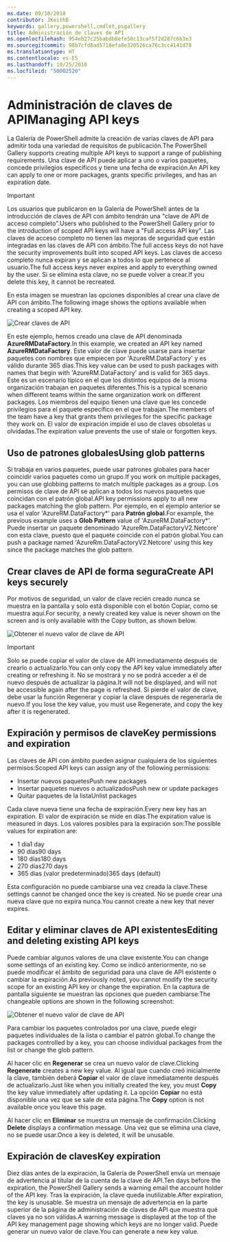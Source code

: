 ```yaml
---
ms.date: 09/10/2018
contributor: JKeithB
keywords: gallery,powershell,cmdlet,psgallery
title: Administración de claves de API
ms.openlocfilehash: 954eb27c25babdb8efe50c13caf5f2d287c6b3e3
ms.sourcegitcommit: 98b7cfd8ad5718efa8e320526ca76c3cc4141d78
ms.translationtype: HT
ms.contentlocale: es-ES
ms.lasthandoff: 10/25/2018
ms.locfileid: "50002520"
---
```

# <a name="managing-api-keys"></a><span data-ttu-id="39960-103">Administración de claves de API</span><span class="sxs-lookup"><span data-stu-id="39960-103">Managing API keys</span></span>

<span data-ttu-id="39960-104">La Galería de PowerShell admite la creación de varias claves de API para admitir toda una variedad de requisitos de publicación.</span><span class="sxs-lookup"><span data-stu-id="39960-104">The PowerShell Gallery supports creating multiple API keys to support a range of publishing requirements.</span></span> <span data-ttu-id="39960-105">Una clave de API puede aplicar a uno o varios paquetes, concede privilegios específicos y tiene una fecha de expiración.</span><span class="sxs-lookup"><span data-stu-id="39960-105">An API key can apply to one or more packages, grants specific privileges, and has an expiration date.</span></span>

> [!IMPORTANT]
> <span data-ttu-id="39960-106">Los usuarios que publicaron en la Galería de PowerShell antes de la introducción de claves de API con ámbito tendrán una "clave de API de acceso completo".</span><span class="sxs-lookup"><span data-stu-id="39960-106">Users who published to the PowerShell Gallery prior to the introduction of scoped API keys will have a "Full access API key".</span></span> <span data-ttu-id="39960-107">Las claves de acceso completo no tienen las mejoras de seguridad que están integradas en las claves de API con ámbito.</span><span class="sxs-lookup"><span data-stu-id="39960-107">The full access keys do not have the security improvements built into scoped API keys.</span></span> <span data-ttu-id="39960-108">Las claves de acceso completo nunca expiran y se aplican a todos lo que pertenece al usuario.</span><span class="sxs-lookup"><span data-stu-id="39960-108">The full access keys never expires and apply to everything owned by the user.</span></span> <span data-ttu-id="39960-109">Si se elimina esta clave, no se puede volver a crear.</span><span class="sxs-lookup"><span data-stu-id="39960-109">If you delete this key, it cannot be recreated.</span></span>

<span data-ttu-id="39960-110">En esta imagen se muestran las opciones disponibles al crear una clave de API con ámbito.</span><span class="sxs-lookup"><span data-stu-id="39960-110">The following image shows the options available when creating a scoped API key.</span></span>

![Crear claves de API](../../Images/PSGallery_KeyScoped.png)

<span data-ttu-id="39960-112">En este ejemplo, hemos creado una clave de API denominada **AzureRMDataFactory**.</span><span class="sxs-lookup"><span data-stu-id="39960-112">In this example, we created an API key named **AzureRMDataFactory**.</span></span> <span data-ttu-id="39960-113">Este valor de clave puede usarse para insertar paquetes con nombres que empiecen por 'AzureRM.DataFactory' y es válido durante 365 días.</span><span class="sxs-lookup"><span data-stu-id="39960-113">This key value can be used to push packages with names that begin with 'AzureRM.DataFactory' and is valid for 365 days.</span></span> <span data-ttu-id="39960-114">Este es un escenario típico en el que los distintos equipos de la misma organización trabajan en paquetes diferentes.</span><span class="sxs-lookup"><span data-stu-id="39960-114">This is a typical scenario when different teams within the same organization work on different packages.</span></span> <span data-ttu-id="39960-115">Los miembros del equipo tienen una clave que les concede privilegios para el paquete específico en el que trabajan.</span><span class="sxs-lookup"><span data-stu-id="39960-115">The members of the team have a key that grants them privileges for the specific package they work on.</span></span>
<span data-ttu-id="39960-116">El valor de expiración impide el uso de claves obsoletas u olvidadas.</span><span class="sxs-lookup"><span data-stu-id="39960-116">The expiration value prevents the use of stale or forgotten keys.</span></span>

## <a name="using-glob-patterns"></a><span data-ttu-id="39960-117">Uso de patrones globales</span><span class="sxs-lookup"><span data-stu-id="39960-117">Using glob patterns</span></span>

<span data-ttu-id="39960-118">Si trabaja en varios paquetes, puede usar patrones globales para hacer coincidir varios paquetes como un grupo.</span><span class="sxs-lookup"><span data-stu-id="39960-118">If you work on multiple packages, you can use globbing patterns to match multiple packages as a group.</span></span> <span data-ttu-id="39960-119">Los permisos de clave de API se aplican a todos los nuevos paquetes que coincidan con el patrón global.</span><span class="sxs-lookup"><span data-stu-id="39960-119">API key permissions apply to all new packages matching the glob pattern.</span></span> <span data-ttu-id="39960-120">Por ejemplo, en el ejemplo anterior se usa el valor 'AzureRM.DataFactory\*' para **Patrón global**.</span><span class="sxs-lookup"><span data-stu-id="39960-120">For example, the previous example uses a **Glob Pattern** value of 'AzureRM.DataFactory\*'.</span></span> <span data-ttu-id="39960-121">Puede insertar un paquete denominado 'AzureRm.DataFactoryV2.Netcore' con esta clave, puesto que el paquete coincide con el patrón global.</span><span class="sxs-lookup"><span data-stu-id="39960-121">You can push a package named 'AzureRm.DataFactoryV2.Netcore' using this key since the package matches the glob pattern.</span></span>

## <a name="create-api-keys-securely"></a><span data-ttu-id="39960-122">Crear claves de API de forma segura</span><span class="sxs-lookup"><span data-stu-id="39960-122">Create API keys securely</span></span>

<span data-ttu-id="39960-123">Por motivos de seguridad, un valor de clave recién creado nunca se muestra en la pantalla y solo está disponible con el botón Copiar, como se muestra aquí.</span><span class="sxs-lookup"><span data-stu-id="39960-123">For security, a newly created key value is never shown on the screen and is only available with the Copy button, as shown below.</span></span>

![Obtener el nuevo valor de clave de API](../../Images/PSGallery_CopyCreatedKey.png)

> [!IMPORTANT]
> <span data-ttu-id="39960-125">Solo se puede copiar el valor de clave de API inmediatamente después de crearlo o actualizarlo.</span><span class="sxs-lookup"><span data-stu-id="39960-125">You can only copy the API key value immediately after creating or refreshing it.</span></span> <span data-ttu-id="39960-126">No se mostrará y no se podrá acceder a él de nuevo después de actualizar la página.</span><span class="sxs-lookup"><span data-stu-id="39960-126">It will not be displayed, and will not be accessible again after the page is refreshed.</span></span> <span data-ttu-id="39960-127">Si pierde el valor de clave, debe usar la función Regenerar y copiar la clave después de regenerarla de nuevo.</span><span class="sxs-lookup"><span data-stu-id="39960-127">If you lose the key value, you must use Regenerate, and copy the key after it is regenerated.</span></span>

## <a name="key-permissions-and-expiration"></a><span data-ttu-id="39960-128">Expiración y permisos de clave</span><span class="sxs-lookup"><span data-stu-id="39960-128">Key permissions and expiration</span></span>

<span data-ttu-id="39960-129">Las claves de API con ámbito pueden asignar cualquiera de los siguientes permisos:</span><span class="sxs-lookup"><span data-stu-id="39960-129">Scoped API keys can assign any of the following permissions:</span></span>

- <span data-ttu-id="39960-130">Insertar nuevos paquetes</span><span class="sxs-lookup"><span data-stu-id="39960-130">Push new packages</span></span>
- <span data-ttu-id="39960-131">Insertar paquetes nuevos o actualizados</span><span class="sxs-lookup"><span data-stu-id="39960-131">Push new or update packages</span></span>
- <span data-ttu-id="39960-132">Quitar paquetes de la lista</span><span class="sxs-lookup"><span data-stu-id="39960-132">Unlist packages</span></span>

<span data-ttu-id="39960-133">Cada clave nueva tiene una fecha de expiración.</span><span class="sxs-lookup"><span data-stu-id="39960-133">Every new key has an expiration.</span></span> <span data-ttu-id="39960-134">El valor de expiración se mide en días.</span><span class="sxs-lookup"><span data-stu-id="39960-134">The expiration value is measured in days.</span></span> <span data-ttu-id="39960-135">Los valores posibles para la expiración son:</span><span class="sxs-lookup"><span data-stu-id="39960-135">The possible values for expiration are:</span></span>

- <span data-ttu-id="39960-136">1 día</span><span class="sxs-lookup"><span data-stu-id="39960-136">1 day</span></span>
- <span data-ttu-id="39960-137">90 días</span><span class="sxs-lookup"><span data-stu-id="39960-137">90 days</span></span>
- <span data-ttu-id="39960-138">180 días</span><span class="sxs-lookup"><span data-stu-id="39960-138">180 days</span></span>
- <span data-ttu-id="39960-139">270 días</span><span class="sxs-lookup"><span data-stu-id="39960-139">270 days</span></span>
- <span data-ttu-id="39960-140">365 días (valor predeterminado)</span><span class="sxs-lookup"><span data-stu-id="39960-140">365 days (default)</span></span>

<span data-ttu-id="39960-141">Esta configuración no puede cambiarse una vez creada la clave.</span><span class="sxs-lookup"><span data-stu-id="39960-141">These settings cannot be changed once the key is created.</span></span> <span data-ttu-id="39960-142">No se puede crear una nueva clave que no expira nunca.</span><span class="sxs-lookup"><span data-stu-id="39960-142">You cannot create a new key that never expires.</span></span>

## <a name="editing-and-deleting-existing-api-keys"></a><span data-ttu-id="39960-143">Editar y eliminar claves de API existentes</span><span class="sxs-lookup"><span data-stu-id="39960-143">Editing and deleting existing API keys</span></span>

<span data-ttu-id="39960-144">Puede cambiar algunos valores de una clave existente.</span><span class="sxs-lookup"><span data-stu-id="39960-144">You can change some settings of an existing key.</span></span> <span data-ttu-id="39960-145">Como se indicó anteriormente, no se puede modificar el ámbito de seguridad para una clave de API existente o cambiar la expiración.</span><span class="sxs-lookup"><span data-stu-id="39960-145">As previously noted, you cannot modify the security scope for an existing API key or change the expiration.</span></span> <span data-ttu-id="39960-146">En la captura de pantalla siguiente se muestran las opciones que pueden cambiarse:</span><span class="sxs-lookup"><span data-stu-id="39960-146">The changeable options are shown in the following screenshot:</span></span>

![Obtener el nuevo valor de clave de API](../../Images/PSGallery_EditAPIKey.png)

<span data-ttu-id="39960-148">Para cambiar los paquetes controlados por una clave, puede elegir paquetes individuales de la lista o cambiar el patrón global.</span><span class="sxs-lookup"><span data-stu-id="39960-148">To change the packages controlled by a key, you can choose individual packages from the list or change the glob pattern.</span></span>

<span data-ttu-id="39960-149">Al hacer clic en **Regenerar** se crea un nuevo valor de clave.</span><span class="sxs-lookup"><span data-stu-id="39960-149">Clicking **Regenerate** creates a new key value.</span></span> <span data-ttu-id="39960-150">Al igual que cuando creó inicialmente la clave, también deberá **Copiar** el valor de clave inmediatamente después de actualizarlo.</span><span class="sxs-lookup"><span data-stu-id="39960-150">Just like when you initially created the key, you must **Copy** the key value immediately after updating it.</span></span> <span data-ttu-id="39960-151">La opción **Copiar** no está disponible una vez que se sale de esta página.</span><span class="sxs-lookup"><span data-stu-id="39960-151">The **Copy** option is not available once you leave this page.</span></span>

<span data-ttu-id="39960-152">Al hacer clic en **Eliminar** se muestra un mensaje de confirmación.</span><span class="sxs-lookup"><span data-stu-id="39960-152">Clicking **Delete** displays a confirmation message.</span></span> <span data-ttu-id="39960-153">Una vez que se elimina una clave, no se puede usar.</span><span class="sxs-lookup"><span data-stu-id="39960-153">Once a key is deleted, it will be unusable.</span></span>

## <a name="key-expiration"></a><span data-ttu-id="39960-154">Expiración de claves</span><span class="sxs-lookup"><span data-stu-id="39960-154">Key expiration</span></span>

<span data-ttu-id="39960-155">Diez días antes de la expiración, la Galería de PowerShell envía un mensaje de advertencia al titular de la cuenta de la clave de API.</span><span class="sxs-lookup"><span data-stu-id="39960-155">Ten days before the expiration, the PowerShell Gallery sends a warning email the account holder of the API key.</span></span> <span data-ttu-id="39960-156">Tras la expiración, la clave queda inutilizable.</span><span class="sxs-lookup"><span data-stu-id="39960-156">After expiration, the key is unusable.</span></span> <span data-ttu-id="39960-157">Se muestra un mensaje de advertencia en la parte superior de la página de administración de claves de API que muestra qué claves ya no son válidas.</span><span class="sxs-lookup"><span data-stu-id="39960-157">A warning message is displayed at the top of the API key management page showing which keys are no longer valid.</span></span> <span data-ttu-id="39960-158">Puede generar un nuevo valor de clave.</span><span class="sxs-lookup"><span data-stu-id="39960-158">You can generate a new key value.</span></span>
